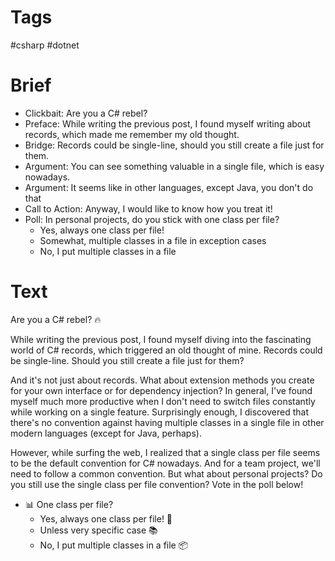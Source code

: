 # Tags

#csharp #dotnet

# Brief

- Clickbait: Are you a C# rebel?
- Preface: While writing the previous post, I found myself writing about records, which made me remember my old thought. 
- Bridge: Records could be single-line, should you still create a file just for them.
- Argument: You can see something valuable in a single file, which is easy nowadays.
- Argument: It seems like in other languages, except Java, you don't do that
- Call to Action: Anyway, I would like to know how you treat it!
- Poll: In personal projects, do you stick with one class per file?
    - Yes, always one class per file!
    - Somewhat, multiple classes in a file in exception cases
    - No, I put multiple classes in a file

# Text

Are you a C# rebel? 🔥

While writing the previous post, I found myself diving into the fascinating world of C# records, which triggered an old thought of mine. Records could be single-line. Should you still create a file just for them?

And it's not just about records. What about extension methods you create for your own interface or for dependency injection? In general, I've found myself much more productive when I don't need to switch files constantly while working on a single feature. Surprisingly enough, I discovered that there's no convention against having multiple classes in a single file in other modern languages (except for Java, perhaps).

However, while surfing the web, I realized that a single class per file seems to be the default convention for C# nowadays. And for a team project, we'll need to follow a common convention. But what about personal projects? Do you still use the single class per file convention? Vote in the poll below!

- 📊 One class per file?
    - Yes, always one class per file! 📁
    - Unless very specific case 📚
    - No, I put multiple classes in a file 📦